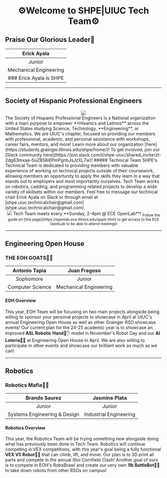 <h1 align = "center"> ⚙Welcome to SHPE|UIUC Tech Team⚙ </h2>


## Praise Our Glorious Leader👑
| Erick Ayala |
| :----: |
| Junior |
| Mechanical Engineering |
### Erick Ayala is SHPE|UIUC's Technical Chair for the 24-25 Academic Year!!🙌

---

## Society of Hispanic Professional Engineers
<div align="center">
<img src=https://shpe.soe.ucsc.edu/sites/default/files/SHPE_logo_FullColor-RGB-2x.png>
</div>
The Society of Hispanic Professional Engineers is a National organization with a main purpose to empower **Hisanics and Latinos** across the United States studying Science, Technology, **Engineering**, or Mathematics. We are UIUC's chapter, focused on providing our members with professional, academic, and personal assistance with workshops, career fairs, mentors, and more! Learn more about our organization [here](https://students.grainger.illinois.edu/shpe/home/)! To get involved, join our [Slack community here](https://join.slack.com/t/shpe-uiuc/shared_invite/zt-2dg63mxaa-5uZB58i6PmPgnbJsJzXL7w)!
##### Technical Team
SHPE's Technical Team is dedicated to providing members with valuable experience of working on technical projects outside of their coursework, allowing members an opportunity to apply the skills they learn in a way that stands out to employers and most importantly ourselves. Tech Team works on robotics, cadding, and programming related projects to develop a wide variety of skillsets within our members. Feel free to message our technical chair Erick Ayala on Slack or through email at [shpe.uiuc.technicalchair@gmail.com](shpe.uiuc.technicalchair@gmail.com).

<div align="center">
 <img src=https://students.grainger.illinois.edu/upload/engr/2024/web_upload_5016453has_824175921_crop.jpg>
 Tech Team meets every **Sunday, 2-4pm @ ECE OpenLab**!
 <sub>Follow the guide on [this page](https://openlab.ece.illinois.edu/apply.html) to get access to the ECE OpenLab to be able to attend meetings!</sub>
</div>

 ---

## Engineering Open House
### THE EOH GOATS🐐🐐

| Antonio Tapia | Juan Fragoso |
| :----: | :----:  |           
| Sophomore | Junior |
| Computer Science | Mechanical Engineering |

#### EOH Overview
This year, EOH Team will be focusing on two main projects alongside being willing to sponsor your personal projects to showcase in April at UIUC's annual Engineering Open House as well as other Grainger RSO showcase events! Our current plan for the 24-25 academic year is to showcase an improved **ASL Robotic Hand**🤖✋ model in November's Robot Day and our **AI Lotería**🤖💃 at Engineering Open House in April. We are also willing to participate in other events and showcase our brilliant work as much as we can!

---

## Robotics
### Robotics Mafia🤵🤵

| Brando Saurez | Jasmine Plata |
| :----: | :----: |
| Junior | Junior |
| Systems Engineering & Design | Industrial Engineering |

#### Robotics Overview
This year, the Robotics Team will be trying something new alongside doing what has previously been done in Tech Team. Robotics will continue competing in VEX competitions, with this year's goal being a fully functional **VEX V5 Robot🤖🚗** that can climb, lift, and move. Our plan is to 3D print all parts and compete in the annual Illini Cornfield Clash! Another goal of ours is to compete in EOH's RoboBrawl and create our very own **1lb BattleBot🤖🤜** to take down robots from other RSOs on campus!
